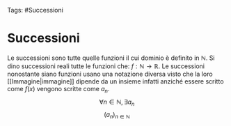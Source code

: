 Tags: #Successioni
# Successioni
Le successioni sono tutte quelle funzioni il cui dominio è definito in $\mathbb{N}$. Si dino successioni reali tutte le funzioni che: $f:\mathbb{N} \rightarrow \mathbb{R}$.
Le successioni nonostante siano funzioni usano una notazione diversa visto che la loro [[Immagine|immagine]] dipende da un insieme infatti anziché essere scritto come $f(x)$ vengono scritte come $a_n$.
$$\forall n\in\mathbb{N}, \exists a_n$$
$$(a_n)_{n\in\mathbb{N}}$$
